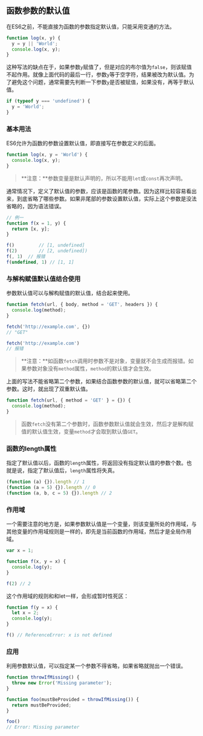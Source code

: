 ## 函数参数的默认值

在ES6之前，不能直接为函数的参数指定默认值，只能采用变通的方法。

```javascript
function log(x, y) {
  y = y || 'World';
  console.log(x, y);
}
```

这种写法的缺点在于，如果参数`y`赋值了，但是对应的布尔值为`false`，则该赋值不起作用。就像上面代码的最后一行，参数`y`等于空字符，结果被改为默认值。为了避免这个问题，通常需要先判断一下参数`y`是否被赋值，如果没有，再等于默认值。

```javascript
if (typeof y === 'undefined') {
  y = 'World';
}
```

### 基本用法

ES6允许为函数的参数设置默认值，即直接写在参数定义的后面。

```javascript
function log(x, y = 'World') {
  console.log(x, y);
}
```

> **注意：**参数变量是默认声明的，所以不能用`let`或`const`再次声明。

通常情况下，定义了默认值的参数，应该是函数的尾参数。因为这样比较容易看出来，到底省略了哪些参数。如果非尾部的参数设置默认值，实际上这个参数是没法省略的，因为语法错误。

```javascript
// 例一
function f(x = 1, y) {
  return [x, y];
}

f() 		// [1, undefined]
f(2) 		// [2, undefined])
f(, 1) 	// 报错
f(undefined, 1) // [1, 1]
```

### 与解构赋值默认值结合使用

参数默认值可以与解构赋值的默认值，结合起来使用。

```javascript
function fetch(url, { body, method = 'GET', headers }) {
  console.log(method);
}

fetch('http://example.com', {})
// "GET"

fetch('http://example.com')
// 报错
```

> **注意：**如函数`fetch`调用时参数不是对象，变量就不会生成而报错。如果参数对象没有`method`属性，`method`的默认值才会生效。

上面的写法不能省略第二个参数，如果结合函数参数的默认值，就可以省略第二个参数。这时，就出现了双重默认值。

```javascript
function fetch(url, { method = 'GET' } = {}) {
  console.log(method);
}
```

> 函数`fetch`没有第二个参数时，函数参数默认值就会生效，然后才是解构赋值的默认值生效，变量`method`才会取到默认值`GET`。

### 函数的length属性

指定了默认值以后，函数的`length`属性，将返回没有指定默认值的参数个数。也就是说，指定了默认值后，`length`属性将失真。

```javascript
(function (a) {}).length // 1
(function (a = 5) {}).length // 0
(function (a, b, c = 5) {}).length // 2
```

### 作用域

一个需要注意的地方是，如果参数默认值是一个变量，则该变量所处的作用域，与其他变量的作用域规则是一样的，即先是当前函数的作用域，然后才是全局作用域。

```javascript
var x = 1;

function f(x, y = x) {
  console.log(y);
}

f(2) // 2
```

这个作用域的规则和和let一样，会形成暂时性死区：

```javascript
function f(y = x) {
  let x = 2;
  console.log(y);
}

f() // ReferenceError: x is not defined
```

### 应用

利用参数默认值，可以指定某一个参数不得省略，如果省略就抛出一个错误。

```javascript
function throwIfMissing() {
  throw new Error('Missing parameter');
}

function foo(mustBeProvided = throwIfMissing()) {
  return mustBeProvided;
}

foo()
// Error: Missing parameter
```



